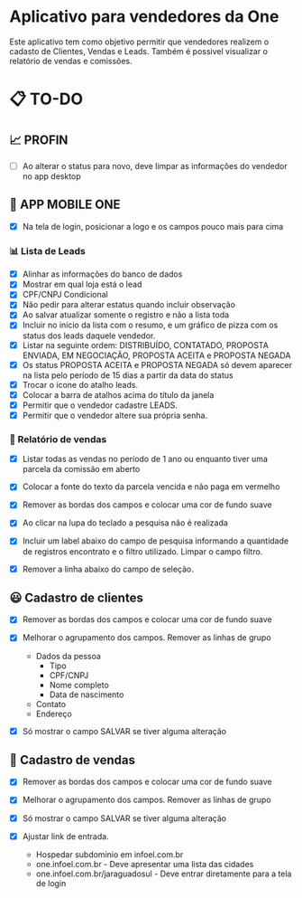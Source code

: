 # Aplicativo para vendedores da One

Este aplicativo tem como objetivo permitir que vendedores realizem o cadasto de Clientes, Vendas e Leads.
Também é possivel visualizar o relatório de vendas e comissões.


# :clipboard: TO-DO

## :chart_with_upwards_trend: PROFIN
- [ ] Ao alterar o status para novo, deve limpar as informações do vendedor no app desktop


## :iphone: APP MOBILE ONE

- [x] Na tela de login, posicionar a logo e os campos pouco mais para cima

### :bar_chart: Lista de Leads
- [x] Alinhar as informações do banco de dados  
- [x] Mostrar em qual loja está o lead  
- [x] CPF/CNPJ Condicional  
- [x] Não pedir para alterar estatus quando incluir observação  
- [x] Ao salvar atualizar somente o registro e não a lista toda  
- [x] Incluir no início da lista com o resumo, e um gráfico de pizza com os status dos leads daquele vendedor.  
- [x] Listar na seguinte ordem:  DISTRIBUÍDO, CONTATADO, PROPOSTA ENVIADA, EM NEGOCIAÇÃO, PROPOSTA ACEITA e PROPOSTA NEGADA  
- [x] Os status PROPOSTA ACEITA e PROPOSTA NEGADA só devem aparecer na lista pelo período de 15 dias a partir da data do status  
- [x] Trocar o ícone do atalho leads.  
- [x] Colocar a barra de atalhos acima do título da janela  
- [x] Permitir que o vendedor cadastre LEADS.  
- [x] Permitir que o vendedor altere sua própria senha.  

### :page_facing_up: Relatório de vendas
- [x] Listar todas as vendas no período de 1 ano ou enquanto tiver uma parcela da comissão em aberto  
- [x] Colocar a fonte do texto da parcela vencida e não paga em vermelho  
- [x] Remover as bordas dos campos e colocar uma cor de fundo suave  
- [x] Ao clicar na lupa do teclado a pesquisa não é realizada  
- [x] Incluir um label abaixo do campo de pesquisa informando a quantidade de registros encontrato e o filtro utilizado. Limpar o campo filtro.  
- [x] Remover a linha abaixo do campo de seleção.  


## :smiley: Cadastro de clientes
- [x] Remover as bordas dos campos e colocar uma cor de fundo suave  
- [x] Melhorar o agrupamento dos campos. Remover as linhas de grupo
   - Dados da pessoa
      - Tipo
      - CPF/CNPJ
      - Nome completo
      - Data de nascimento  
   - Contato
   - Endereço
   
- [x] Só mostrar o campo SALVAR se tiver alguma alteração  


## :money_with_wings: Cadastro de vendas
- [x] Remover as bordas dos campos e colocar uma cor de fundo suave
- [x] Melhorar o agrupamento dos campos. Remover as linhas de grupo
- [x] Só mostrar o campo SALVAR se tiver alguma alteração

- [x] Ajustar link de entrada.
   - Hospedar subdominio em infoel.com.br
   - one.infoel.com.br   - Deve apresentar uma lista das cidades
   - one.infoel.com.br/jaraguadosul - Deve entrar diretamente para a tela de login
